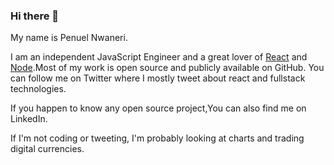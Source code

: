### Hi there 👋


My name is Penuel Nwaneri.

I am an independent JavaScript Engineer and a great lover of [React](https://github.com/facebook/react) and [Node](https://github.com/nodejs).Most of my work is open source and publicly available on GitHub. You can follow me on Twitter where I mostly tweet about react and fullstack technologies.




If you happen to know any open source project,You can also find me on LinkedIn.

If I'm not coding or tweeting, I'm probably looking at charts and trading digital currencies.


<!--
**PenuelCodes/PenuelCodes** is a ✨ _special_ ✨ repository because its `README.md` (this file) appears on your GitHub profile.

Here are some ideas to get you started:

- 🔭 I’m currently working on ...
- 🌱 I’m currently learning ...
- 👯 I’m looking to collaborate on ...
- 🤔 I’m looking for help with ...
- 💬 Ask me about ...
- 📫 How to reach me: ...
- 😄 Pronouns: ...
- ⚡ Fun fact: ...
-->

